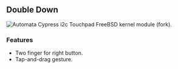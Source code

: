 ## Double Down
![Automata](https://dl.dropboxusercontent.com/u/20988720/github/automata/automata.png)
Cypress i2c Touchpad FreeBSD kernel module (fork). </br>
### Features
* Two finger for right button. 
* Tap-and-drag gesture.
